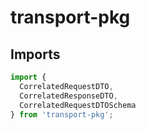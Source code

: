 # transport-pkg

## Imports

```ts
import {
  CorrelatedRequestDTO,
  CorrelatedResponseDTO,
  CorrelatedRequestDTOSchema
} from 'transport-pkg';
```
